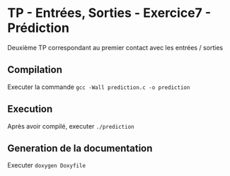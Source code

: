 # TP - Entrées, Sorties - Exercice7 - Prédiction

Deuxième TP correspondant au premier contact avec les entrées / sorties

## Compilation

Executer la commande `gcc -Wall prediction.c -o prediction`

## Execution

Après avoir compilé, executer `./prediction`

## Generation de la documentation

Executer `doxygen Doxyfile`
